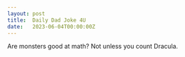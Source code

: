 ```yaml
---
layout: post
title:  Daily Dad Joke 4U
date:   2023-06-04T00:00:00Z
---
```

Are monsters good at math? Not unless you count Dracula.
